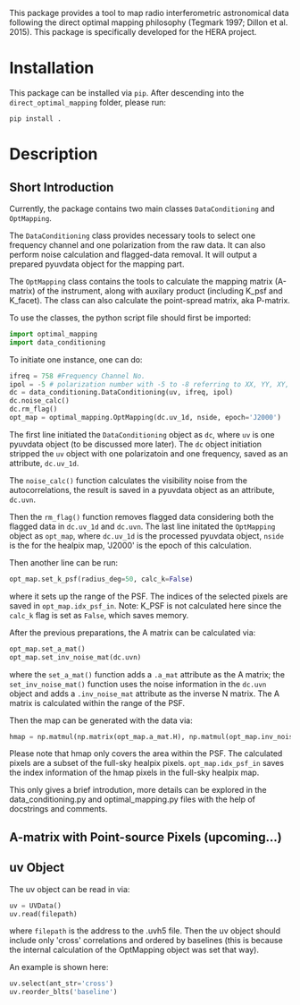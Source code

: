 This package provides a tool to map radio interferometric astronomical data
following the direct optimal mapping philosophy (Tegmark 1997; Dillon et al. 2015). This package is specifically developed
for the HERA project.

Installation
===========

This package can be installed via `pip`. After descending into the `direct_optimal_mapping` folder, please run:
```
pip install .
```

Description
===========

## Short Introduction

Currently, the package contains two main classes `DataConditioning` and `OptMapping`.

The `DataConditioning` class provides necessary tools to select one frequency channel
and one polarization from the raw data. It can also perform noise calculation and 
flagged-data removal. It will output a prepared pyuvdata object for the mapping part.

The `OptMapping` class contains the tools to calculate the mapping matrix (A-matrix) of
the instrument, along with auxilary product (including K_psf and K_facet). The class can
also calculate the point-spread matrix, aka P-matrix.

To use the classes, the python script file should first be imported:

```python
import optimal_mapping
import data_conditioning
```

To initiate one instance, one can do:

```python
ifreq = 758 #Frequency Channel No.
ipol = -5 # polarization number with -5 to -8 referring to XX, YY, XY, YX
dc = data_conditioning.DataConditioning(uv, ifreq, ipol)
dc.noise_calc()
dc.rm_flag()
opt_map = optimal_mapping.OptMapping(dc.uv_1d, nside, epoch='J2000')
```

The first line initiated the `DataConditioning` object as `dc`, where `uv` is one pyuvdata object (to be discussed more later). 
The `dc` object initiation stripped the `uv` object with 
one polarizatoin and one frequency, saved as an attribute, `dc.uv_1d`.

The `noise_calc()` function calculates the visibility noise from the autocorrelations, the result is saved in a pyuvdata
object as an attribute, `dc.uvn`. 

Then the `rm_flag()` function removes flagged data considering both the flagged
data in `dc.uv_1d` and `dc.uvn`. 
The last line initated the `OptMapping` object as `opt_map`, where `dc.uv_1d` is the processed pyuvdata object, 
`nside` is the for the healpix map, 'J2000' is the epoch of this calculation.

Then another line can be run:

```python
opt_map.set_k_psf(radius_deg=50, calc_k=False)
```

where it sets up the range of the PSF. The indices of the selected pixels are saved in `opt_map.idx_psf_in`.
Note: K_PSF is not calculated here since the `calc_k` flag is set as `False`, which saves memory.

After the previous preparations, the A matrix can be calculated via:

```python
opt_map.set_a_mat()
opt_map.set_inv_noise_mat(dc.uvn)
```

where the `set_a_mat()` function adds a `.a_mat` attribute as the A matrix; the `set_inv_noise_mat()` function uses the 
noise information in the `dc.uvn` object and adds a `.inv_noise_mat` 
attribute as the inverse N matrix. The A matrix is calculated within the range of the PSF.

Then the map can be generated with the data via:

```python
hmap = np.matmul(np.matrix(opt_map.a_mat.H), np.matmul(opt_map.inv_noise_mat, np.matrix(opt_map.data)))
```

Please note that hmap only covers the area within the PSF. The calculated pixels are a subset of the full-sky healpix
pixels. `opt_map.idx_psf_in` saves the index information of the hmap pixels in the full-sky healpix map.

This only gives a brief introdution, more details can be explored in the data_conditioning.py 
and optimal_mapping.py files with the help of docstrings and comments.

## A-matrix with Point-source Pixels (upcoming...)

## uv Object
The uv object can be read in via:

```python
uv = UVData()
uv.read(filepath)
```
where `filepath` is the address to the .uvh5 file.
Then the uv object should include only 'cross' correlations and ordered
by baselines (this is because the internal calculation of the OptMapping object was set that way). 

An example is shown here:

```python
uv.select(ant_str='cross')
uv.reorder_blts('baseline')
```
